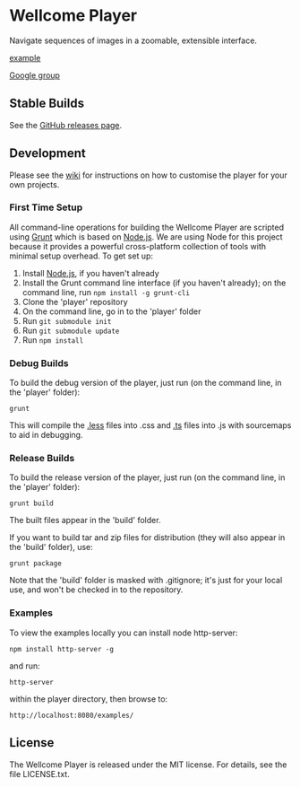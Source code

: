 # Wellcome Player

Navigate sequences of images in a zoomable, extensible interface.

[example](http://wellcomelibrary.org/player/b18035723)

[Google group](https://groups.google.com/forum/#!forum/wellcome-player)

## Stable Builds

See the [GitHub releases page](https://github.com/wellcomelibrary/player/releases).

## Development

Please see the [wiki](https://github.com/wellcomelibrary/player/wiki) for instructions on how to customise the player for your own projects.

### First Time Setup

All command-line operations for building the Wellcome Player are scripted using [Grunt](http://gruntjs.com/) which is based on [Node.js](http://nodejs.org/). We are using Node for this project because it provides a powerful cross-platform collection of tools with minimal setup overhead. To get set up:

1. Install [Node.js](http://nodejs.org), if you haven't already
1. Install the Grunt command line interface (if you haven't already); on the command line, run `npm install -g grunt-cli`
1. Clone the 'player' repository
1. On the command line, go in to the 'player' folder
1. Run `git submodule init`
1. Run `git submodule update`
1. Run `npm install`

### Debug Builds

To build the debug version of the player, just run (on the command line, in the 'player' folder):

	grunt

This will compile the [.less](http://lesscss.org) files into .css and [.ts](http://typescriptlang.org) files into .js with sourcemaps to aid in debugging.

### Release Builds

To build the release version of the player, just run (on the command line, in the 'player' folder):

	grunt build

The built files appear in the 'build' folder.

If you want to build tar and zip files for distribution (they will also appear in the 'build' folder), use:

	grunt package

Note that the 'build' folder is masked with .gitignore; it's just for your local use, and won't be checked in to the repository.

### Examples

To view the examples locally you can install node http-server:

`npm install http-server -g`

and run:

`http-server`

within the player directory, then browse to:

`http://localhost:8080/examples/`

## License

The Wellcome Player is released under the MIT license. For details, see the file LICENSE.txt.
